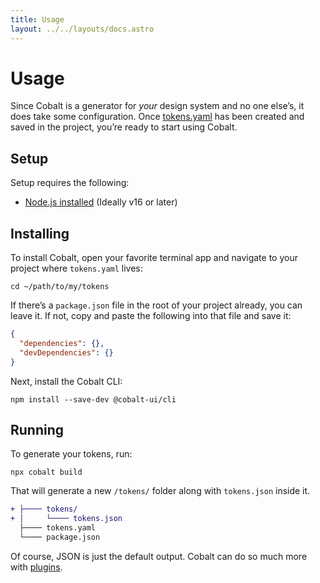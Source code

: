 ```yaml
---
title: Usage
layout: ../../layouts/docs.astro
---
```


# Usage

Since Cobalt is a generator for _your_ design system and no one else’s, it does take some configuration. Once [tokens.yaml] has been created and saved in the project, you’re ready to start using Cobalt.

## Setup

Setup requires the following:

- [Node.js installed](https://nodejs.org) (Ideally v16 or later)

## Installing

To install Cobalt, open your favorite terminal app and navigate to your project where `tokens.yaml` lives:

```
cd ~/path/to/my/tokens
```

If there’s a `package.json` file in the root of your project already, you can leave it. If not, copy and paste the following into that file and save it:

```json
{
  "dependencies": {},
  "devDependencies": {}
}
```

Next, install the Cobalt CLI:

```
npm install --save-dev @cobalt-ui/cli
```

## Running

To generate your tokens, run:

```
npx cobalt build
```

That will generate a new `/tokens/` folder along with `tokens.json` inside it.

```diff
+ ├──── tokens/
+ │     └──── tokens.json
  ├──── tokens.yaml
  └──── package.json
```

Of course, JSON is just the default output. Cobalt can do so much more with [plugins][plugins].

[tokens.yaml]: /docs/schema
[plugins]: /docs/plugins
